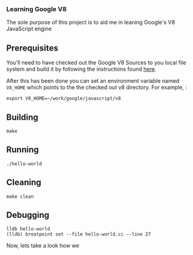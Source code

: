 ### Learning Google V8
The sole purpose of this project is to aid me in leaning Google's V8 JavaScript engine

## Prerequisites
You'll need to have checked out the Google V8 Sources to you local file system and build it by following 
the instructions found [here](https://developers.google.com/v8/build).

After this has been done you can set an environment variable named `V8_HOME` which points to the the checked
out v8 directory. For example, :

    export V8_HOME=~/work/google/javascript/v8

## Building

    make

## Running

    ./hello-world

## Cleaning

    make clean

## Debugging

    lldb hello-world
    (lldb) breatpoint set --file hello-world.cc --line 27

Now, lets take a look how we
